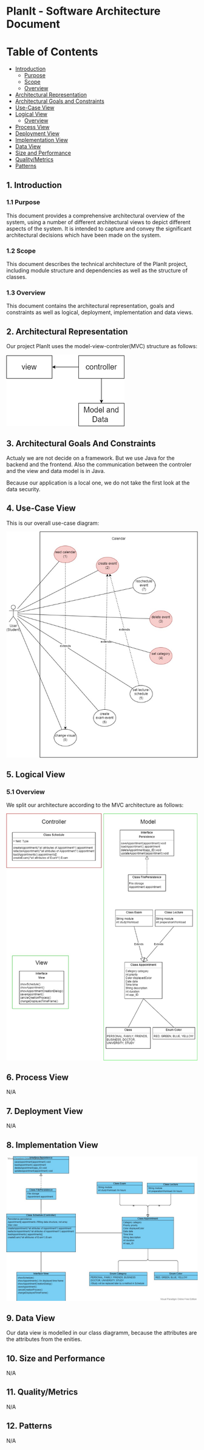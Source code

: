 # PlanIt - Software Architecture Document

# Table of Contents
- [Introduction](#1-introduction)
    - [Purpose](#11-purpose)
    - [Scope](#12-scope)
    - [Overview](#13-overview)
- [Architectural Representation](#2-architectural-representation)
- [Architectural Goals and Constraints](#3-architectural-goals-and-constraints)
- [Use-Case View](#4-use-case-view)
- [Logical View](#5-logical-view)
    - [Overview](#51-overview)
- [Process View](#6-process-view)
- [Deployment View](#7-deployment-view)
- [Implementation View](#8-implementation-view)
- [Data View](#9-data-view)
- [Size and Performance](#10-size-and-performance)
- [Quality/Metrics](#11-qualitymetrics)
- [Patterns](#12-patterns)

## 1. Introduction

### 1.1 Purpose

This document provides a comprehensive architectural overview of the system, using a number of different architectural 
views to depict different aspects of the system. It is intended to capture and convey the significant architectural 
decisions which have been made on the system.

### 1.2 Scope

This document describes the technical architecture of the PlanIt project, including module structure and dependencies as 
well as the structure of classes.

### 1.3 Overview

This document contains the architectural representation, goals and constraints as well as logical, deployment, 
implementation and data views.

## 2. Architectural Representation

Our project PlanIt uses the model-view-controler(MVC) structure as follows:

![QUDC] 

## 3. Architectural Goals And Constraints

Actualy we are not decide on a framework. But we use Java for the backend and the frontend. Also the communication between the controler and the view and data model is in Java.
 
Because our application is a local one, we do not take the first look at the data security.  

## 4. Use-Case View

This is our overall use-case diagram:

![OUCD]

## 5. Logical View

### 5.1 Overview

We split our architecture according to the MVC architecture as follows:

![OUCA]

## 6. Process View

N/A

## 7. Deployment View

N/A

## 8. Implementation View

![OUBD]

## 9. Data View

Our data view is modelled in our class diagramm, because the attributes are the attributes from the enities.

## 10. Size and Performance

N/A

## 11. Quality/Metrics

N/A

## 12. Patterns

N/A


<!-- Picture-Link definitions: -->

[QUDC]: https://github.com/Jennif6r/PlanIt-Docs/blob/main/docs/Architecture/mvcStructure.png
[OUBD]: https://github.com/Jennif6r/PlanIt-Docs/blob/main/docs/Architecture/class-diagram.jpg
[OUCD]: https://github.com/Jennif6r/PlanIt-Docs/blob/main/docs/Usecases/UseCaseDiagram.jpg
[OUCA]: https://github.com/Jennif6r/PlanIt-Docs/blob/main/docs/Architecture/MVC.jpg
